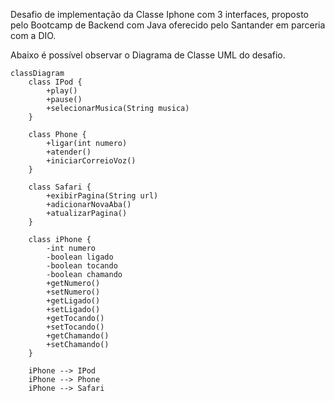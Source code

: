 Desafio de implementação da Classe Iphone com 3 interfaces, proposto pelo Bootcamp de Backend com Java oferecido pelo Santander em parceria com a DIO.

Abaixo é possível observar o Diagrama de Classe UML do desafio.

```mermaid
classDiagram
    class IPod {
        +play()
        +pause()
        +selecionarMusica(String musica)
    }

    class Phone {
        +ligar(int numero)
        +atender()
        +iniciarCorreioVoz()
    }

    class Safari {
        +exibirPagina(String url)
        +adicionarNovaAba()
        +atualizarPagina()
    }

    class iPhone {
        -int numero
        -boolean ligado
        -boolean tocando
        -boolean chamando
        +getNumero()
        +setNumero()
        +getLigado()
        +setLigado()
        +getTocando()
        +setTocando()
        +getChamando()
        +setChamando()
    }

    iPhone --> IPod
    iPhone --> Phone
    iPhone --> Safari
```
